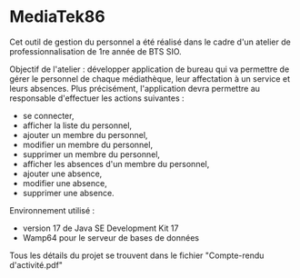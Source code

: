 # MediaTek86
Cet outil de gestion du personnel a été réalisé dans le cadre d'un atelier de professionnalisation de 1re année de BTS SIO.

Objectif de l'atelier : développer application de bureau qui va permettre de gérer le personnel de chaque médiathèque, leur affectation à un service et leurs absences. Plus précisément, l'application devra permettre au responsable d'effectuer les actions suivantes :
- se connecter,
- afficher la liste du personnel,
- ajouter un membre du personnel,
- modifier un membre du personnel,
- supprimer un membre du personnel,
- afficher les absences d'un membre du personnel,
- ajouter une absence,
- modifier une absence,
- supprimer une absence.

Environnement utilisé :
- version 17 de Java SE Development Kit 17
- Wamp64 pour le serveur de bases de données

Tous les détails du projet se trouvent dans le fichier "Compte-rendu d'activité.pdf"
